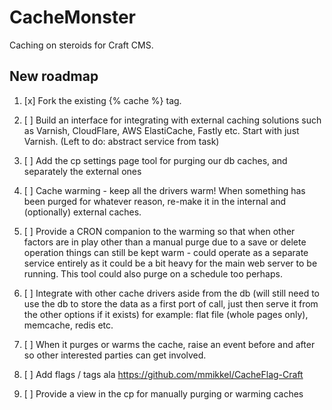 # CacheMonster

Caching on steroids for Craft CMS.


## New roadmap

1. [x] Fork the existing {% cache %} tag.

2. [ ] Build an interface for integrating with external caching solutions such as Varnish, CloudFlare, AWS ElastiCache, Fastly etc. Start with just Varnish. (Left to do: abstract service from task)

3. [ ] Add the cp settings page tool for purging our db caches, and separately the external ones

4. [ ] Cache warming - keep all the drivers warm! When something has been purged for whatever reason, re-make it in the internal and (optionally) external caches.

5. [ ] Provide a CRON companion to the warming so that when other factors are in play other than a manual purge due to a save or delete operation things can still be kept warm - could operate as a separate service entirely as it could be a bit heavy for the main web server to be running. This tool could also purge on a schedule too perhaps.

6. [ ] Integrate with other cache drivers aside from the db (will still need to use the db to store the data as a first port of call, just then serve it from the other options if it exists) for example: flat file (whole pages only), memcache, redis etc.

7. [ ] When it purges or warms the cache, raise an event before and after so other interested parties can get involved.

8. [ ] Add flags / tags ala https://github.com/mmikkel/CacheFlag-Craft

9. [ ] Provide a view in the cp for manually purging or warming caches
